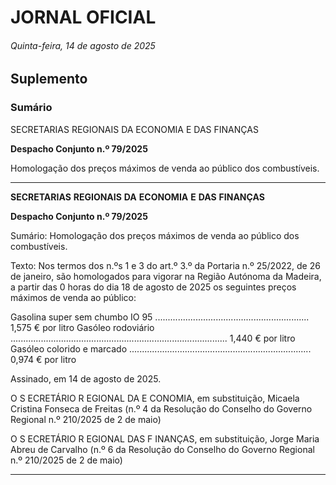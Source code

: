 # JORNAL OFICIAL

###### Quinta-feira, 14 de agosto de 2025

## **Suplemento**

### **Sumário**

SECRETARIAS REGIONAIS DA ECONOMIA E DAS FINANÇAS

**Despacho Conjunto n.º 79/2025**

Homologação dos preços máximos de venda ao público dos combustíveis.




---

**SECRETARIAS** **REGIONAIS** **DA** **ECONOMIA** **E** **DAS** **FINANÇAS**


**Despacho Conjunto n.º 79/2025**


Sumário:
Homologação dos preços máximos de venda ao público dos combustíveis.

Texto:
Nos termos dos n.ºs 1 e 3 do art.º 3.º da Portaria n.º 25/2022, de 26 de janeiro, são homologados para vigorar na Região
Autónoma da Madeira, a partir das 0 horas do dia 18 de agosto de 2025 os seguintes preços máximos de venda ao público:


Gasolina super sem chumbo IO 95 ............................................................. 1,575 € por litro
Gasóleo rodoviário ...................................................................................... 1,440 € por litro
Gasóleo colorido e marcado ........................................................................ 0,974 € por litro

Assinado, em 14 de agosto de 2025.

O S ECRETÁRIO R EGIONAL DA E CONOMIA, em substituição, Micaela Cristina Fonseca de Freitas
(n.º 4 da Resolução do Conselho do Governo Regional n.º 210/2025 de 2 de maio)

O S ECRETÁRIO R EGIONAL DAS F INANÇAS, em substituição, Jorge Maria Abreu de Carvalho
(n.º 6 da Resolução do Conselho do Governo Regional n.º 210/2025 de 2 de maio)




---
